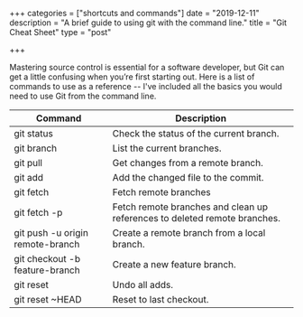 +++
categories = ["shortcuts and commands"]
date = "2019-12-11"
description = "A brief guide to using git with the command line."
title = "Git Cheat Sheet"
type = "post"

+++

Mastering source control is essential for a software developer, but Git can get a little confusing when you’re first starting out. Here is a list of commands to use as a reference -- I've included all the basics you would need to use Git from the command line.


| Command | Description |
|---------|-------------|
git status | Check the status of the current branch.
git branch | List the current branches.
git pull | Get changes from a remote branch.
git add | Add the changed file to the commit.
git fetch | Fetch remote branches
git fetch -p | Fetch remote branches and clean up references to deleted remote branches.
git push -u origin remote-branch | Create a remote branch from a local branch.
git checkout -b feature-branch | Create a new feature branch.
git reset | Undo all adds.
git reset ~HEAD | Reset to last checkout.